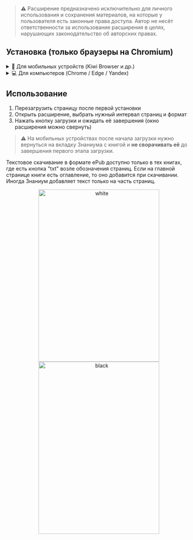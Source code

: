 > ⚠️ Расширение предназначено исключительно для личного использования и сохранения материалов, на которые у пользователя есть законные права доступа. Автор не несёт ответственности за использование расширения в целях, нарушающих законодательство об авторских правах.


## Установка (только браузеры на Chromium)

<details>
<summary>📱 Для мобильных устройств (Kiwi Browser и др.)</summary>

1. Скачать Source code (zip) из [последнего релиза](https://github.com/SteeaaN/ZnaniumDownloader/releases/latest)  
2. Открыть браузер с поддержкой расширений Chrome (например, Kiwi Browser)  
3. В меню расширений включить режим разработчика  
4. Установить расширение напрямую через скачанный zip  

</details>

<details>
<summary>💻 Для компьютеров (Chrome / Edge / Yandex)</summary>

1. Скачать Source code (zip) из [последнего релиза](https://github.com/SteeaaN/ZnaniumDownloader/releases/latest)  
2. Разархивировать скачанный архив в удобную папку  
3. Открыть браузер и перейти во вкладку **Расширения**  
4. Включить режим разработчика  
5. Нажать **Загрузить распакованное** и выбрать папку с распакованным архивом  

</details>



## Использование

1. Перезагрузить страницу после первой установки
2. Открыть расширение, выбрать нужный интервал страниц и формат
3. Нажать кнопку загрузки и ожидать её завершения (окно расширения можно свернуть)

> ⚠️ На мобильных устройствах после начала загрузки нужно вернуться на вкладку Знаниума с книгой и **не сворачивать её** до завершения первого этапа загрузки.

Текстовое скачивание в формате ePub доступно только в тех книгах, где есть кнопка "txt" возле обозначения страниц. Если на главной странице книги есть оглавление, то оно добавится при скачивании. Иногда Знаниум добавляет текст только на часть страниц.

<p align="center">
  <img width="328" height="467" alt="white" src="https://github.com/user-attachments/assets/ad090783-ceb1-4e66-98eb-004ac4de532c" />
  <img width="328" height="467" alt="black" src="https://github.com/user-attachments/assets/2fa62359-c0bd-47f6-ba5a-7f9b580d9a19" />
</p>
